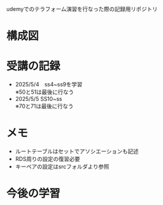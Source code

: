 udemyでのテラフォーム演習を行なった際の記録用リポジトリ

# 構成図

# 受講の記録
* 2025/5/4　ss4~ss9を学習  
※50と51は最後に行なう
* 2025/5/5  SS10~ss  
※70と71は最後に行なう

# メモ
* ルートテーブルはセットでアソシエーションも記述
* RDS周りの設定の復習必要
* キーペアの設定はsrcフォルダより参照
# 今後の学習
